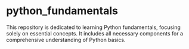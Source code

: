 # python_fundamentals
This repository is dedicated to learning Python fundamentals, focusing solely on essential concepts. It includes all necessary components for a comprehensive understanding of Python basics.